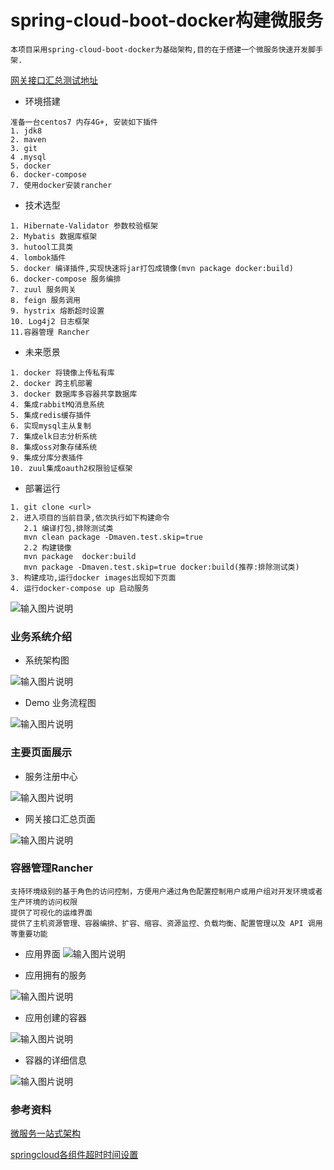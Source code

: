 # spring-cloud-boot-docker构建微服务
```text
本项目采用spring-cloud-boot-docker为基础架构,目的在于搭建一个微服务快速开发脚手架.
```
[网关接口汇总测试地址](http://111.231.189.44:8769/swagger-ui.html)

* 环境搭建
```text
准备一台centos7 内存4G+, 安装如下插件
1. jdk8
2. maven
3. git
4 .mysql
5. docker 
6. docker-compose
7. 使用docker安装rancher
```
* 技术选型
```text
1. Hibernate-Validator 参数校验框架
2. Mybatis 数据库框架
3. hutool工具类
4. lombok插件
5. docker 编译插件,实现快速将jar打包成镜像(mvn package docker:build)
6. docker-compose 服务编排
7. zuul 服务网关
8. feign 服务调用
9. hystrix 熔断超时设置
10. Log4j2 日志框架
11.容器管理 Rancher       
```
* 未来愿景
```text
1. docker 将镜像上传私有库
2. docker 跨主机部署
3. docker 数据库多容器共享数据库
4. 集成rabbitMQ消息系统
5. 集成redis缓存插件
6. 实现mysql主从复制
7. 集成elk日志分析系统
8. 集成oss对象存储系统
9. 集成分库分表插件
10. zuul集成oauth2权限验证框架
```
* 部署运行
```text
1. git clone <url> 
2. 进入项目的当前目录,依次执行如下构建命令
   2.1 编译打包,排除测试类
   mvn clean package -Dmaven.test.skip=true
   2.2 构建镜像
   mvn package  docker:build
   mvn package -Dmaven.test.skip=true docker:build(推荐:排除测试类)
3. 构建成功,运行docker images出现如下页面 
4. 运行docker-compose up 启动服务  
```

![输入图片说明](https://github.com/qccr-twl2123/spring-cloud-test/blob/master/resources/images/spring-cloud-test-images.jpg "在这里输入图片标题")


### 业务系统介绍
* 系统架构图

![输入图片说明](https://images.gitbook.cn/11af6780-d79f-11e8-a10b-5f454c3ff2d1 "在这里输入图片标题")

* Demo 业务流程图

![输入图片说明](https://github.com/qccr-twl2123/spring-cloud-test/blob/master/resources/images/order-pay.png "在这里输入图片标题")

### 主要页面展示
* 服务注册中心

![输入图片说明](https://github.com/qccr-twl2123/spring-cloud-test/blob/master/resources/images/regsiter-page.jpg "在这里输入图片标题")

* 网关接口汇总页面

![输入图片说明](https://github.com/qccr-twl2123/spring-cloud-test/blob/master/resources/images/gateway-api-summary.jpg "在这里输入图片标题")

### 容器管理Rancher
```text
支持环境级别的基于角色的访问控制，方便用户通过角色配置控制用户或用户组对开发环境或者生产环境的访问权限
提供了可视化的运维界面
提供了主机资源管理、容器编排、扩容、缩容、资源监控、负载均衡、配置管理以及 API 调用等重要功能
```
* 应用界面
![输入图片说明](https://github.com/qccr-twl2123/spring-cloud-test/blob/master/resources/images/rancher-app.jpg "在这里输入图片标题")

* 应用拥有的服务

![输入图片说明](https://github.com/qccr-twl2123/spring-cloud-test/blob/master/resources/images/rancher-service.jpg "在这里输入图片标题")

* 应用创建的容器

![输入图片说明](https://github.com/qccr-twl2123/spring-cloud-test/blob/master/resources/images/rancher-container.jpg "在这里输入图片标题")

* 容器的详细信息

![输入图片说明](https://github.com/qccr-twl2123/spring-cloud-test/blob/master/resources/images/rancher-container-details.jpg "在这里输入图片标题")



### 参考资料
[微服务一站式架构](https://gitbook.cn/gitchat/column/5b4fd439bf8ece6c81e44cfb?utm_source=zd180801)

[springcloud各组件超时时间设置](http://www.itmuch.com/spring-cloud-sum/spring-cloud-timeout/)
